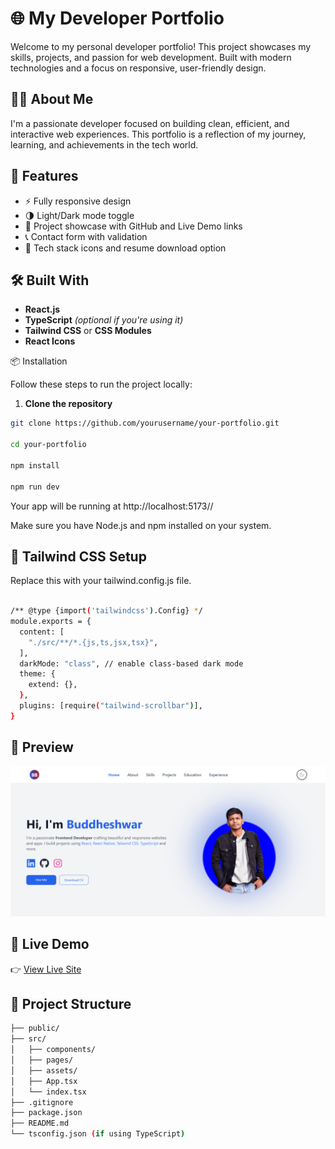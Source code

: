 # 🌐 My Developer Portfolio

Welcome to my personal developer portfolio! This project showcases my skills, projects, and passion for web development. Built with modern technologies and a focus on responsive, user-friendly design.

## 🧑‍💻 About Me

I'm a passionate developer focused on building clean, efficient, and interactive web experiences. This portfolio is a reflection of my journey, learning, and achievements in the tech world.

## 🚀 Features

- ⚡ Fully responsive design
- 🌗 Light/Dark mode toggle
- 💼 Project showcase with GitHub and Live Demo links
- 📞 Contact form with validation
- 🧩 Tech stack icons and resume download option

## 🛠️ Built With

- **React.js**
- **TypeScript** _(optional if you're using it)_
- **Tailwind CSS** or **CSS Modules**
- **React Icons**

📦 Installation

Follow these steps to run the project locally:

1. **Clone the repository**

````bash
git clone https://github.com/yourusername/your-portfolio.git

cd your-portfolio

npm install

npm run dev

````

Your app will be running at http://localhost:5173//

Make sure you have Node.js and npm installed on your system.


## 🧩 Tailwind CSS Setup

Replace this with your tailwind.config.js file.

````bash

/** @type {import('tailwindcss').Config} */
module.exports = {
  content: [
    "./src/**/*.{js,ts,jsx,tsx}",
  ],
  darkMode: "class", // enable class-based dark mode
  theme: {
    extend: {},
  },
  plugins: [require("tailwind-scrollbar")],
}

````

## 📸 Preview

![Portfolio Screenshot](./src/assets/pages/image.png)


## 🔗 Live Demo

👉 [View Live Site](https://my-portfolio-buddheshwar2003.vercel.app/)

## 📁 Project Structure

```bash
├── public/
├── src/
│   ├── components/
│   ├── pages/
│   ├── assets/
│   ├── App.tsx
│   └── index.tsx
├── .gitignore
├── package.json
├── README.md
└── tsconfig.json (if using TypeScript)
````
